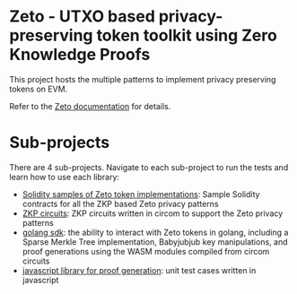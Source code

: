 # Zeto - UTXO based privacy-preserving token toolkit using Zero Knowledge Proofs

This project hosts the multiple patterns to implement privacy preserving tokens on EVM.

Refer to the [Zeto documentation](https://hyperledger-labs.github.io/zeto) for details.

# Sub-projects

There are 4 sub-projects. Navigate to each sub-project to run the tests and learn how to use each library:

- [Solidity samples of Zeto token implementations](./solidity/): Sample Solidity contracts for all the ZKP based Zeto privacy patterns
- [ZKP circuits](./zkp/circuits/): ZKP circuits written in circom to support the Zeto privacy patterns
- [golang sdk](./go-sdk/): the ability to interact with Zeto tokens in golang, including a Sparse Merkle Tree implementation, Babyjubjub key manipulations, and proof generations using the WASM modules compiled from circom circuits
- [javascript library for proof generation](./zkp/js/): unit test cases written in javascript
